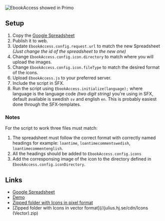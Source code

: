 ![EbookAccess showed in Primo](https://julius.hj.se/cdn/EbookAccess.jpg)

## Setup

1. Copy the [Google Spreadsheet](https://docs.google.com/spreadsheets/d/1LVFhEjv_vsWbr0Zatr4dc_ySAeBYooiMTjfpJpS1UGw/edit#gid=09)
2. Publish it to web.
3. Update `EbookAccess.config.request.url` to match the new Spreadsheet *(Just change the id of the spreadsheet to the new one)*
4. Change `EbookAccess.config.icon.directory` to match where you will upload the images.
5. Change `EbookAccess.config.icon.fileType` to match the desired format of the icons.
6. Upload `EbookAccess.js` to your preferred server.
7. Include the script in SFX.
8. Run the script using `EbookAccess.initialize(language);` where language is the language code *(two digit string)* you're using in SFX, default available is swedish `sv` and english `en`. This is probably easiest done through the SFX-templates.

### Notes

For the script to work three files must match:

1. The spreadsheet must follow the correct format with correctly named headings for example: `loantime`, `loantimecommentswedish`, `loantimecommentenglish`.
2. All the headings should be added to `EbookAccess.config.icons`
3. Add the corresponsing image of the icon to the directory defined in `EbookAccess.config.iconDirectory`.

## Links

* [Google Spreadsheet](https://docs.google.com/spreadsheets/d/1LVFhEjv_vsWbr0Zatr4dc_ySAeBYooiMTjfpJpS1UGw/edit#gid=09)
* [Demo](http://julius.hj.se/xtest/SFX%20Test/index.html)
* [Zipped folder with Icons in pixel format](//julius.hj.se/cdn/Icons.zip)
* [Zipped folder with Icons in vector format](//julius.hj.se/cdn/Icons (Vector).zip)
